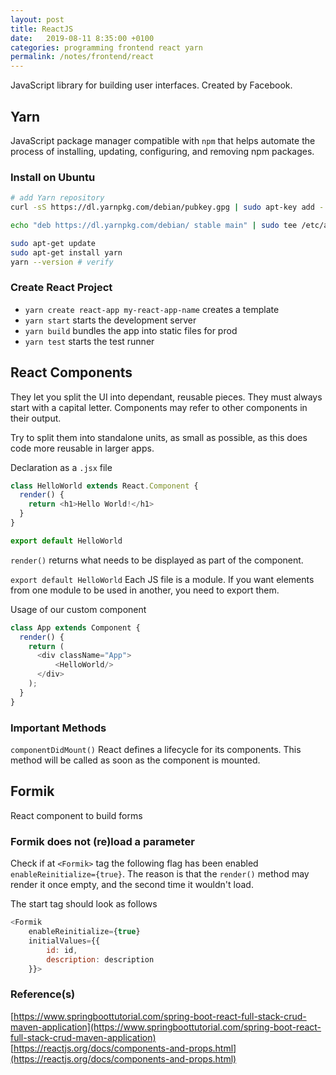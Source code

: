 ```yaml
---
layout: post
title: ReactJS
date:   2019-08-11 8:35:00 +0100
categories: programming frontend react yarn
permalink: /notes/frontend/react
---
```

JavaScript library for building user interfaces. Created by Facebook.

## Yarn
JavaScript package manager compatible with `npm` that helps automate the process of installing, updating, configuring, and removing npm packages.  

### Install on Ubuntu  
~~~ bash
# add Yarn repository
curl -sS https://dl.yarnpkg.com/debian/pubkey.gpg | sudo apt-key add -  

echo "deb https://dl.yarnpkg.com/debian/ stable main" | sudo tee /etc/apt/sources.list.d/yarn.list  

sudo apt-get update  
sudo apt-get install yarn  
yarn --version # verify
~~~
<!--more-->
### Create React Project
* `yarn create react-app my-react-app-name` creates a template
* `yarn start` starts the development server
* `yarn build` bundles the app into static files for prod
* `yarn test`  starts the test runner

## React Components  
They let you split the UI into dependant, reusable pieces. They must always start with a capital letter. Components may refer to other components in their output.  

Try to split them into standalone units, as small as possible, as this does code more reusable in larger apps.

Declaration as a `.jsx` file
~~~ js
class HelloWorld extends React.Component {
  render() {
    return <h1>Hello World!</h1>
  }
}

export default HelloWorld
~~~

`render()` returns what needs to be displayed as part of the component.

`export default HelloWorld` Each JS file is a module. If you want elements from one module to be used in another, you need to export them.

Usage of our custom component
~~~ js
class App extends Component {
  render() {
    return (
      <div className="App">
          <HelloWorld/>
      </div>
    );
  }
}
~~~

### Important Methods  
`componentDidMount()` React defines a lifecycle for its components. This method will be called as soon as the component is mounted.

## Formik
React component to build forms  

### Formik does not (re)load a parameter
Check if at `<Formik>` tag the following flag has been enabled `enableReinitialize={true}`. The reason is that the `render()` method may render it once empty, and the second time it wouldn't load.

The start tag should look as follows  

~~~ js
<Formik
    enableReinitialize={true}
    initialValues={{
        id: id,
        description: description
    }}>
~~~

### Reference(s)  
[https://www.springboottutorial.com/spring-boot-react-full-stack-crud-maven-application](https://www.springboottutorial.com/spring-boot-react-full-stack-crud-maven-application)  
[https://reactjs.org/docs/components-and-props.html](https://reactjs.org/docs/components-and-props.html)
